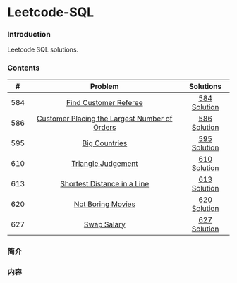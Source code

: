 # Leetcode-SQL

### Introduction

Leetcode SQL solutions.

### Contents

|  #  | Problem | Solutions |
|:---:|:-------:|:---------:|
| 584 | [Find Customer Referee](https://leetcode.com/problems/find-customer-referee/description/) | [584 Solution](584/) |
| 586 | [Customer Placing the Largest Number of Orders](https://leetcode.com/problems/customer-placing-the-largest-number-of-orders/description/) | [586 Solution](586/) |
| 595 | [Big Countries](https://leetcode.com/problems/big-countries/description/) | [595 Solution](595/) |
| 610 | [Triangle Judgement](https://leetcode.com/problems/triangle-judgement/description/) | [610 Solution](610/) |
| 613 | [Shortest Distance in a Line](https://leetcode.com/problems/shortest-distance-in-a-line/description/) | [613 Solution](613/) |
| 620 | [ Not Boring Movies](https://leetcode.com/problems/not-boring-movies/description/) | [620 Solution](620/) |
| 627 | [Swap Salary](https://leetcode.com/problems/swap-salary/description/) | [627 Solution](627/) |

### 简介

### 内容